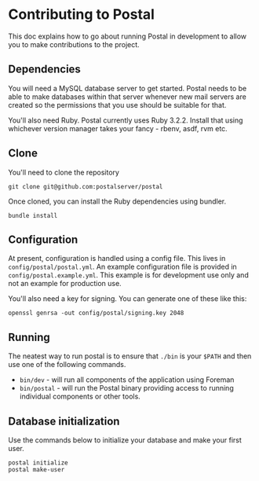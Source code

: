 # Contributing to Postal

This doc explains how to go about running Postal in development to allow you to make contributions to the project.

## Dependencies

You will need a MySQL database server to get started. Postal needs to be able to make databases within that server whenever new mail servers are created so the permissions that you use should be suitable for that.

You'll also need Ruby. Postal currently uses Ruby 3.2.2. Install that using whichever version manager takes your fancy - rbenv, asdf, rvm etc.

## Clone

You'll need to clone the repository

```
git clone git@github.com:postalserver/postal
```

Once cloned, you can install the Ruby dependencies using bundler.

```
bundle install
```

## Configuration

At present, configuration is handled using a config file. This lives in `config/postal/postal.yml`. An example configuration file is provided in `config/postal.example.yml`. This example is for development use only and not an example for production use.

You'll also need a key for signing. You can generate one of these like this:

```
openssl genrsa -out config/postal/signing.key 2048
```

## Running

The neatest way to run postal is to ensure that `./bin` is your `$PATH` and then use one of the following commands.

* `bin/dev` - will run all components of the application using Foreman
* `bin/postal` - will run the Postal binary providing access to running individual components or other tools.

## Database initialization

Use the commands below to initialize your database and make your first user.

```
postal initialize
postal make-user
```
